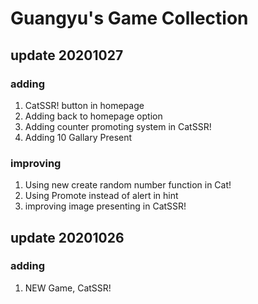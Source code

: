 # Guangyu's Game Collection

## update 20201027
### adding
1. CatSSR! button in homepage
2. Adding back to homepage option
3. Adding counter promoting system in CatSSR!
4. Adding 10 Gallary Present
### improving
1. Using new create random number function in Cat!
2. Using Promote instead of alert in hint
3. improving image presenting  in CatSSR!

## update 20201026
### adding
1. NEW Game, CatSSR!